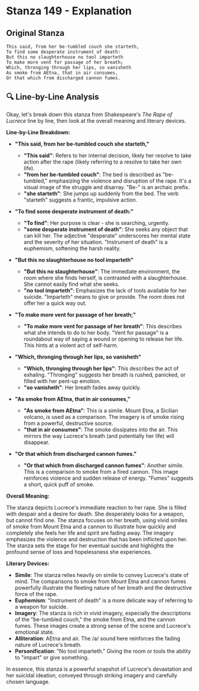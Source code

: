 # Stanza 149 - Explanation

## Original Stanza
```
This said, from her be-tumbled couch she starteth,
To find some desperate instrument of death:
But this no slaughterhouse no tool imparteth
To make more vent for passage of her breath;
Which, thronging through her lips, so vanisheth
As smoke from AEtna, that in air consumes,
Or that which from discharged cannon fumes.
```

## 🔍 Line-by-Line Analysis
Okay, let's break down this stanza from Shakespeare's *The Rape of Lucrece* line by line, then look at the overall meaning and literary devices.

**Line-by-Line Breakdown:**

*   **"This said, from her be-tumbled couch she starteth,"**
    *   **"This said"**:  Refers to her internal decision, likely her resolve to take action after the rape (likely referring to a resolve to take her own life).
    *   **"from her be-tumbled couch"**:  The bed is described as "be-tumbled," emphasizing the violence and disruption of the rape. It's a visual image of the struggle and disarray. "Be-" is an archaic prefix.
    *   **"she starteth"**:  She jumps up suddenly from the bed. The verb "starteth" suggests a frantic, impulsive action.

*   **"To find some desperate instrument of death:"**
    *   **"To find"**: Her purpose is clear - she is searching, urgently.
    *   **"some desperate instrument of death"**:  She seeks any object that can kill her. The adjective "desperate" underscores her mental state and the severity of her situation. "Instrument of death" is a euphemism, softening the harsh reality.

*   **"But this no slaughterhouse no tool imparteth"**
    *   **"But this no slaughterhouse"**:  The immediate environment, the room where she finds herself, is contrasted with a slaughterhouse. She cannot easily find what she seeks.
    *   **"no tool imparteth"**:  Emphasizes the lack of tools available for her suicide. "Imparteth" means to give or provide. The room does not offer her a quick way out.

*   **"To make more vent for passage of her breath;"**
    *   **"To make more vent for passage of her breath"**:  This describes what she intends to do to her body. "Vent for passage" is a roundabout way of saying a wound or opening to release her life. This hints at a violent act of self-harm.

*   **"Which, thronging through her lips, so vanisheth"**
    *   **"Which, thronging through her lips"**: This describes the act of exhaling. "Thronging" suggests her breath is rushed, panicked, or filled with her pent-up emotion.
    *   **"so vanisheth"**: Her breath fades away quickly.

*   **"As smoke from AEtna, that in air consumes,"**
    *   **"As smoke from AEtna"**:  This is a simile. Mount Etna, a Sicilian volcano, is used as a comparison. The imagery is of smoke rising from a powerful, destructive source.
    *   **"that in air consumes"**: The smoke dissipates into the air. This mirrors the way Lucrece's breath (and potentially her life) will disappear.

*   **"Or that which from discharged cannon fumes."**
    *   **"Or that which from discharged cannon fumes"**:  Another simile. This is a comparison to smoke from a fired cannon. This image reinforces violence and sudden release of energy. "Fumes" suggests a short, quick puff of smoke.

**Overall Meaning:**

The stanza depicts Lucrece's immediate reaction to her rape. She is filled with despair and a desire for death. She desperately looks for a weapon, but cannot find one. The stanza focuses on her breath, using vivid similes of smoke from Mount Etna and a cannon to illustrate how quickly and completely she feels her life and spirit are fading away. The imagery emphasizes the violence and destruction that has been inflicted upon her. The stanza sets the stage for her eventual suicide and highlights the profound sense of loss and hopelessness she experiences.

**Literary Devices:**

*   **Simile**:  The stanza relies heavily on simile to convey Lucrece's state of mind.  The comparisons to smoke from Mount Etna and cannon fumes powerfully illustrate the fleeting nature of her breath and the destructive force of the rape.
*   **Euphemism**: "Instrument of death" is a more delicate way of referring to a weapon for suicide.
*   **Imagery**: The stanza is rich in vivid imagery, especially the descriptions of the "be-tumbled couch," the smoke from Etna, and the cannon fumes. These images create a strong sense of the scene and Lucrece's emotional state.
*   **Alliteration**: AEtna and air. The /a/ sound here reinforces the fading nature of Lucrece's breath.
*   **Personification**: "No tool imparteth." Giving the room or tools the ability to "impart" or give something.

In essence, this stanza is a powerful snapshot of Lucrece's devastation and her suicidal ideation, conveyed through striking imagery and carefully chosen language.
